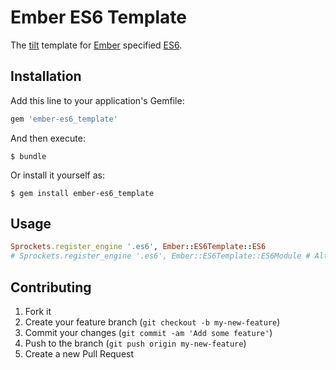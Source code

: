 # Ember ES6 Template

The [tilt][] template for [Ember][Ember.js] specified [ES6][].

## Installation

Add this line to your application's Gemfile:

```ruby
gem 'ember-es6_template'
```

And then execute:

```
$ bundle
```

Or install it yourself as:

```
$ gem install ember-es6_template
```

## Usage

``` ruby
Sprockets.register_engine '.es6', Ember::ES6Template::ES6
# Sprockets.register_engine '.es6', Ember::ES6Template::ES6Module # Alternatively, you can use module tranpilation.
```

## Contributing

1. Fork it
2. Create your feature branch (`git checkout -b my-new-feature`)
3. Commit your changes (`git commit -am 'Add some feature'`)
4. Push to the branch (`git push origin my-new-feature`)
5. Create a new Pull Request

[tilt]: https://github.com/rtomayko/tilt
[Ember.js]: http://emberjs.com
[ES6]: https://people.mozilla.org/~jorendorff/es6-draft.html
